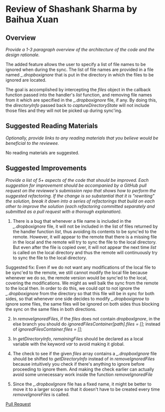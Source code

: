 # Review of Shashank Sharma by Baihua Xuan 

## Overview

*Provide a 1-3 paragraph overview of the architecture of the code and the design rationale.*

The added feature allows the user to specify a list of file names to be ignored when during the sync. The list of file names are provided in a file named *_.dropboxignore* that is put in the directory in which the files to be ignored are located.

The goal is accomplished by intercepting the *files* object in the callback function passed into the handler's *list* function, and removing file names from it which are specified in the *_.dropboxignore* file, if any. By doing this, the *directoryInfo* passed back to *captureDirectoryState* will not include those files and they will not be picked up during sync'ing.

## Suggested Reading Materials

*Optionally, provide links to any reading materials that you believe would be beneficial to the reviewee.*

No reading materials are suggested.

## Suggested Improvements

*Provide a list of 5+ aspects of the code that should be improved. Each suggestion for improvement should be accompanied by a GitHub pull request on the reviewee's submission repo that shows how to perform the suggested refactoring. If the change is so substantial that it is "rewriting" the solution, break it down into a series of refactorings that build on each other to improve the solution (each refactoring committed separately and submitted as a pull request with a thorough explanation).*

1. There is a bug that whenever a file name is included in the *_.dropboxignore* file, it will not be included in the list of files returned by the handler function *list*, thus avoiding its contents to be sync'ed to the remote. However, it will appear to the remote that there is a missing file in the local and the remote will try to sync the file to the local directory. But even after the file is copied over, it will not appear the next time *list* is called on the local directory and thus the remote will continuously try to sync the file to the local directory.

Suggested fix: Even if we do not want any modifications of the local file to be sync'ed to the remote, we still cannot modify the local file because whenever we do so, the remote version would be sync'ed to the local, covering the modifications. We might as well balk the sync from the remote to the local then. In order to do this, we could opt to not ignore the *_.dropboxignore* from the directory so that this file will be in sync for both sides, so that whenever one side decides to modify *_.dropboxignroe* to ignore some files, the same files will be ignored on both sides thus blocking the sync on the same files in both directions.


2. In *removeIgnoredFiles*, if the *files* does not contain *dropboxIgnore*, in the else branch you should do *ignoredFilesContainer[path].files = [];* instead of *ignoredFilesContainer.files = [];*

3. In *getDirectoryInfo*, *remainingFiles* should be declared as a local variable with the keyword *var* to avoid making it global.

4. The check to see if the given *files* array contains a *_.dropboxIgnore* file should be shifted to *getDirectoryInfo* instead of in *removeIgnoredFiles* because intuitively you check if there's anything to ignore before proceeding to ignore them. And making the check earlier can actually avoid some unnecessary work inside the function *removeIgnoredFile*

5. Since the *_.dropboxIgnore* file has a fixed name, it might be better to move it to a larger scope so that it doesn't have to be created every time *removeIgnoreFiles* is called.

[Pull Request](https://github.com/cs4278-2015/assignment2-handin/pull/32)